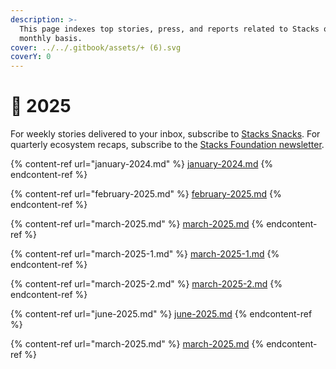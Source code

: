 ```yaml
---
description: >-
  This page indexes top stories, press, and reports related to Stacks on a
  monthly basis.
cover: ../../.gitbook/assets/+ (6).svg
coverY: 0
---
```


# 🔶 2025

For weekly stories delivered to your inbox, subscribe to [Stacks Snacks](https://stackssnacks.com/). For quarterly ecosystem recaps, subscribe to the [Stacks Foundation newsletter](https://newsletters.stacks.org).

{% content-ref url="january-2024.md" %}
[january-2024.md](january-2024.md)
{% endcontent-ref %}

{% content-ref url="february-2025.md" %}
[february-2025.md](february-2025.md)
{% endcontent-ref %}

{% content-ref url="march-2025.md" %}
[march-2025.md](march-2025.md)
{% endcontent-ref %}

{% content-ref url="march-2025-1.md" %}
[march-2025-1.md](march-2025-1.md)
{% endcontent-ref %}

{% content-ref url="march-2025-2.md" %}
[march-2025-2.md](march-2025-2.md)
{% endcontent-ref %}

{% content-ref url="june-2025.md" %}
[june-2025.md](june-2025.md)
{% endcontent-ref %}

{% content-ref url="march-2025.md" %}
[march-2025.md](march-2025.md)
{% endcontent-ref %}
